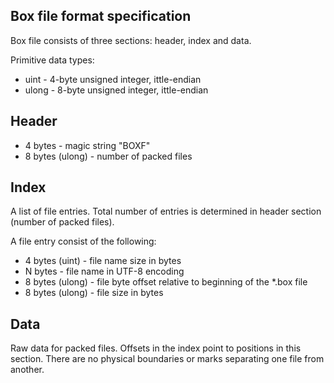 Box file format specification
-----------------------------
Box file consists of three sections: header, index and data. 

Primitive data types:
* uint - 4-byte unsigned integer, ittle-endian
* ulong - 8-byte unsigned integer, ittle-endian

Header
------
* 4 bytes - magic string "BOXF"
* 8 bytes (ulong) - number of packed files

Index
-----
A list of file entries. Total number of entries is determined in header section (number of packed files).

A file entry consist of the following:
* 4 bytes (uint) - file name size in bytes
* N bytes - file name in UTF-8 encoding
* 8 bytes (ulong) - file byte offset relative to beginning of the *.box file
* 8 bytes (ulong) - file size in bytes

Data
----
Raw data for packed files. Offsets in the index point to positions in this section. There are no physical boundaries or marks separating one file from another.

